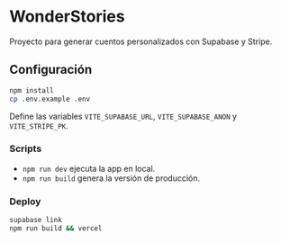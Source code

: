 # WonderStories

Proyecto para generar cuentos personalizados con Supabase y Stripe.

## Configuración

```bash
npm install
cp .env.example .env
```

Define las variables `VITE_SUPABASE_URL`, `VITE_SUPABASE_ANON` y `VITE_STRIPE_PK`.

### Scripts
- `npm run dev` ejecuta la app en local.
- `npm run build` genera la versión de producción.

### Deploy

```bash
supabase link
npm run build && vercel
```
